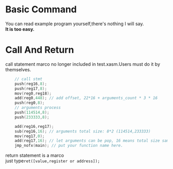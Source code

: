 # Basic Command

You can read example program yourself,there's nothing I will say.<br>
**It is too easy.**

# Call And Return

call statement marco no longer included in test.xasm.Users must do it by themselves.

```go
    // call stmt
    push(reg16,8);
    push(reg17,8);
    mov(reg0,reg18);
    add(reg0,448); // add offset, 22*16 + arguments_count * 3 * 16
    push(reg0,8);
    // arguments process
    push(114514,8);
    push(233333,8);

    add(reg16,reg17);
    sub(reg16,16); // arguments total size: 8*2 (114514,233333)
    mov(reg17,0);
    add(reg17,16); // let arguments can be pop, 16 means total size same as line 12
    jmp_nofx(main); // put your function name here.
```

return statement is a marco<br>
just type`ret([value,register or address]);`